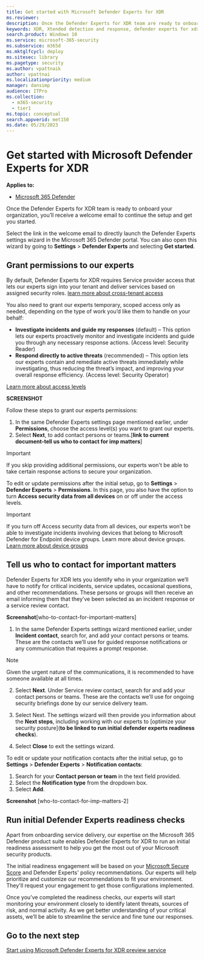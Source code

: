 ```yaml
---
title: Get started with Microsoft Defender Experts for XDR
ms.reviewer:
description: Once the Defender Experts for XDR team are ready to onboard you, we'll reach out to get you started.
keywords: XDR, Xtended detection and response, defender experts for xdr, Microsoft Defender Experts for XDR, managed threat hunting, managed detection and response (MDR) service, service delivery manager, Microsoft Defender Experts for hunting, threat hunting and analysis, Microsoft XDR service
search.product: Windows 10
ms.service: microsoft-365-security
ms.subservice: m365d
ms.mktglfcycl: deploy
ms.sitesec: library
ms.pagetype: security
ms.author: vpattnaik
author: vpattnai
ms.localizationpriority: medium
manager: dansimp
audience: ITPro
ms.collection:
  - m365-security
  - tier1
ms.topic: conceptual
search.appverid: met150
ms.date: 05/29/2023
---
```


# Get started with Microsoft Defender Experts for XDR

**Applies to:**

- [Microsoft 365 Defender](https://go.microsoft.com/fwlink/?linkid=2118804)

Once the Defender Experts for XDR team is ready to onboard your organization, you’ll receive a welcome email to continue the setup and get you started.

Select the link in the welcome email to directly launch the Defender Experts settings wizard in the Microsoft 365 Defender portal. You can also open this wizard by going to **Settings** > **Defender Experts** and selecting **Get started**.

## Grant permissions to our experts

By default, Defender Experts for XDR requires Service provider access that lets our experts sign into your tenant and deliver services based on assigned security roles. [learn more about cross-tenant access](/azure/active-directory/external-identities/cross-tenant-access-overview)

You also need to grant our experts temporary, scoped access only as needed, depending on the type of work you’d like them to handle on your behalf:

- **Investigate incidents and guide my responses** (default) – This option lets our experts proactively monitor and investigate incidents and guide you through any necessary response actions. (Access level: Security Reader)
- **Respond directly to active threats** (recommended) – This option lets our experts contain and remediate active threats immediately while investigating, thus reducing the threat’s impact, and improving your overall response efficiency. (Access level: Security Operator)

[Learn more about access levels](/azure/active-directory/roles/permissions-reference)

**SCREENSHOT**

Follow these steps to grant our experts permissions:

1. In the same Defender Experts settings page mentioned earlier, under **Permissions**, choose the access level(s) you want to grant our experts.
2. Select **Next**, to add contact persons or teams.[**link to current document-tell us who to contact for imp matters**]

> [!IMPORTANT]
> If you skip providing additional permissions, our experts won't be able to take certain response actions to secure your organization.

To edit or update permissions after the initial setup, go to **Settings** > **Defender Experts** > **Permissions**. In this page, you also have the option to turn **Access security data from all devices** on or off under the access levels.

> [!IMPORTANT]
> If you turn off Access security data from all devices, our experts won’t be able to investigate incidents involving devices that belong to Microsoft Defender for Endpoint device groups. Learn more about device groups. [Learn more about device groups](../defender-endpoint/machine-groups.md)

## Tell us who to contact for important matters

Defender Experts for XDR lets you identify who in your organization we’ll have to notify for critical incidents, service updates, occasional questions, and other recommendations. These persons or groups will then receive an email informing them that they’ve been selected as an incident response or a service review contact.

**Screenshot**[who-to-contact-for-important-matters]

1. In the same Defender Experts settings wizard mentioned earlier, under **Incident contact**, search for, and add your contact persons or teams. These are the contacts we’ll use for guided response notifications or any communication that requires a prompt response.

> [!NOTE]
> Given the urgent nature of the communications, it is recommended to have someone available at all times.

2. Select **Next**. Under Service review contact, search for and add your contact persons or teams. These are the contacts we’ll use for ongoing security briefings done by our service delivery team.

3. Select Next. The settings wizard will then provide you information about the **Next steps**, including working with our experts to [optimize your security posture](**to be linked to run initial defender experts readiness checks**).

4. Select **Close** to exit the settings wizard.

To edit or update your notification contacts after the initial setup, go to **Settings** > **Defender Experts** > **Notification contacts**:

1. Search for your **Contact person or team** in the text field provided.
2. Select the **Notification type** from the dropdown box.
3. Select **Add**.

**Screenshot** [who-to-contact-for-imp-matters-2]

## Run initial Defender Experts readiness checks

Apart from onboarding service delivery, our expertise on the Microsoft 365 Defender product suite enables Defender Experts for XDR to run an initial readiness assessment to help you get the most out of your Microsoft security products.

The initial readiness engagement will be based on your [Microsoft Secure Score](../defender/microsoft-secure-score.md) and Defender Experts' policy recommendations. Our experts will help prioritize and customize our recommendations to fit your environment. They'll request your engagement to get those configurations implemented.

Once you’ve completed the readiness checks, our experts will start monitoring your environment closely to identify latent threats, sources of risk, and normal activity. As we get better understanding of your critical assets, we’ll be able to streamline the service and fine tune our responses.

## Go to the next step

[Start using Microsoft Defender Experts for XDR preview service](start-using-mdex-xdr.md)
